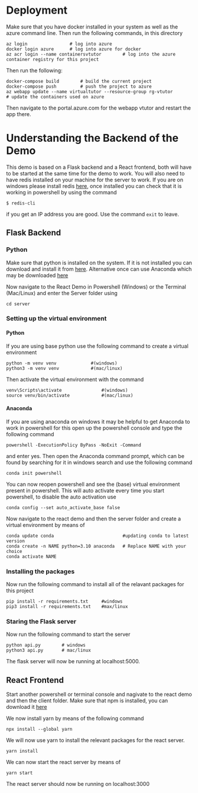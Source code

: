 # Deployment
Make sure that you have docker installed in your system as well as the azure command line. Then run the following commands, in this directory

```
az login                # log into azure
docker login azure      # log into azure for docker
az acr login --name containersvtutor        # log into the azure container registry for this project
```

Then run the following:

```
docker-compose build        # build the current project
docker-compose push         # push the project to azure
az webapp update --name virtualtutor --resource-group rg-vtutor         # update the containers used on azure
```

Then navigate to the portal.azure.com for the webapp vtutor and restart the app there.

# Understanding the Backend of the Demo

This demo is based on a Flask backend and a React frontend, both will have to be started at the same time for the demo to work. You will also need to have redis installed on your machine for the server to work. If you are on windows please install redis [here](https://github.com/microsoftarchive/redis/releases/tag/win-3.0.504), once installed you can check that it is working in powershell by using the command

```
$ redis-cli
```
if you get an IP address you are good. Use the command ```exit``` to leave.

## Flask Backend

### Python
Make sure that python is installed on the system. If it is not installed you can download and install it from [here](https://www.python.org/downloads/windows/). Alternative once can use Anaconda which may be downloaded [here](https://www.anaconda.com/)

Now navigate to the React Demo in Powershell (Windows) or the Terminal (Mac/Linux) and enter the Server folder using

```
cd server
```

### Setting up the virtual environment

#### Python
If you are using base python use the following command to create a virtual environment
```
python -m venv venv             #(windows)
python3 -m venv venv            #(mac/linux)
```

Then activate the virtual environment with the command

```
venv\Scripts\activate               #(windows)
source venv/bin/activate            #(mac/linux)
```

#### Anaconda 
If you are using anaconda on windows it may be helpful to get Anaconda to work in powershell for this open up the powershell console and type the following command
```
powershell -ExecutionPolicy ByPass -NoExit -Command 
```
and enter yes. Then open the Anaconda command prompt, which can be found by searching for it in windows search and use the following command
```
conda init powershell
```
You can now reopen powershell and see the (base) virtual environment present in powershell. This will auto activate every time you start powershell, to disable the auto activation use
```
conda config --set auto_activate_base false
```

Now navigate to the react demo and then the server folder and create a virtual environment by means of

```
conda update conda                          #updating conda to latest version
conda create -n NAME python=3.10 anaconda   # Replace NAME with your choice
conda activate NAME
```


### Installing the packages
Now run the following command to install all of the relavant packages for this project
```
pip install -r requirements.txt     #windows
pip3 install -r requirements.txt    #max/linux 
```


### Staring the Flask server
Now run the following command to start the server
```
python api.py        # windows
python3 api.py       # mac/linux 
```

The flask server will now be running at localhost:5000.

## React Frontend
Start another powershell or terminal console and nagivate to the react demo and then the client folder. Make sure that npm is installed, you can download it [here](https://docs.npmjs.com/downloading-and-installing-node-js-and-npm)

We now install yarn by means of the following command
```
npx install --global yarn
```

We will now use yarn to install the relevant packages for the react server.
```
yarn install
```
We can now start the react server by means of 

```
yarn start
```
The react server should now be running on localhost:3000




